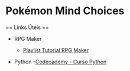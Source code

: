 # Pokémon Mind Choices

== Links Úteis ==
- RPG Maker
	- [Playlist Tutorial RPG Maker](https://www.youtube.com/watch?v=E8X5VFv3CJw&list=PLBaMZNSXWHX8-8G3jAyY4ENL_RWvuLaLB)
	
- Python
	-[Codecademy - Curso Python](https://www.codecademy.com/learn/learn-python)
